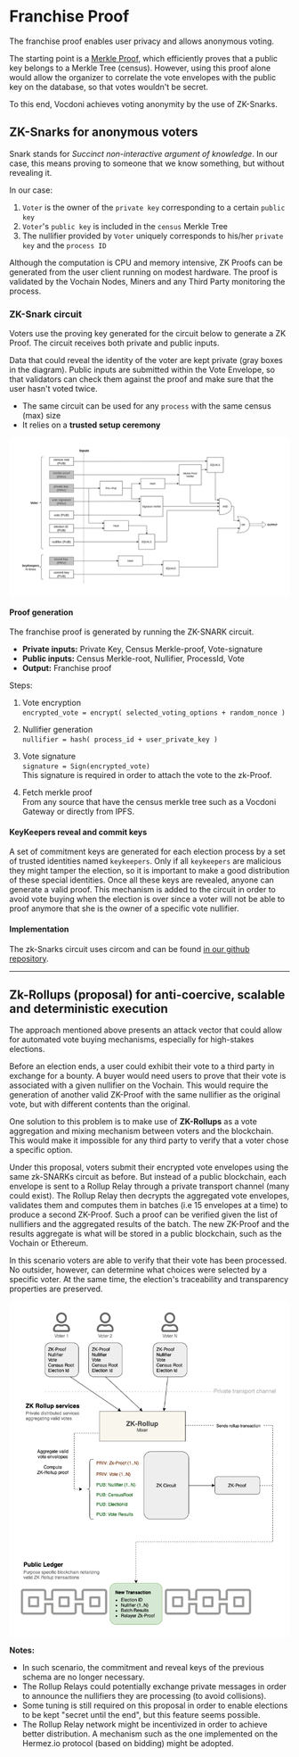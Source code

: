 # Franchise Proof

The franchise proof enables user privacy and allows anonymous voting.

The starting point is a [Merkle Proof](/architecture/census-overview?id=the-census), which efficiently proves that a public key belongs to a Merkle Tree (census). However, using this proof alone would allow the organizer to correlate the vote envelopes with the public key on the database, so that votes wouldn't be secret.

To this end, Vocdoni achieves voting anonymity by the use of ZK-Snarks.

## ZK-Snarks for anonymous voters

Snark stands for *Succinct non-interactive argument of knowledge*. In our case, this means proving to someone that we know something, but without revealing it.

In our case:
  1. `Voter` is the owner of the `private key` corresponding to a certain `public key`
  2. `Voter`'s `public key` is included in the `census` Merkle Tree
  3. The nullifier provided by `Voter` uniquely corresponds to his/her `private key` and the `process ID`

Although the computation is CPU and memory intensive, ZK Proofs can be generated from the user client running on modest hardware. The proof is validated by the Vochain Nodes, Miners and any Third Party monitoring the process.

### ZK-Snark circuit

Voters use the proving key generated for the circuit below to generate a ZK Proof. The circuit receives both private and public inputs.

Data that could reveal the identity of the voter are kept private (gray boxes in the diagram). Public inputs are submitted within the Vote Envelope, so that validators can check them against the proof and make sure that the user hasn't voted twice.

+ The same circuit can be used for any `process` with the same census (max) size
+ It relies on a **trusted setup ceremony**

<div style="padding: 20px; background-color: white; text-align: center;">
	<img src="https://raw.githubusercontent.com/vocdoni/design/main/drawio/vocdoni_circuit.png" alt="ZkSnarks circuit"/>
</div>


#### Proof generation

The franchise proof is generated by running the ZK-SNARK circuit.

+ **Private inputs:** Private Key, Census Merkle-proof, Vote-signature
+ **Public inputs:** Census Merkle-root, Nullifier, ProcessId, Vote
+ **Output:** Franchise proof

Steps:

1. Vote encryption<br/>
    `encrypted_vote = encrypt( selected_voting_options + random_nonce )`

2. Nullifier generation<br/>
    `nullifier = hash( process_id + user_private_key )`

3. Vote signature<br/>
    `signature = Sign(encrypted_vote)`<br/>
	This signature is required in order to attach the vote to the zk-Proof.

4. Fetch merkle proof<br/>
	From any source that have the census merkle tree such as a Vocdoni Gateway or directly from IPFS.

#### KeyKeepers reveal and commit keys

A set of commitment keys are generated for each election process by a set of trusted identities named `keykeepers`. Only if all `keykeepers` are malicious they might tamper the election, so it is important to make a good distribution of these special identities. Once all these keys are revealed, anyone can generate a valid proof. This mechanism is added to the circuit in order to avoid vote buying when the election is over since a voter will not be able to proof anymore that she is the owner of a specific vote nullifier.

#### Implementation

The zk-Snarks circuit uses circom and can be found [in our github repository]( 
https://github.com/vocdoni/zk-franchise-proof-circuit).

---

## Zk-Rollups (proposal) for anti-coercive, scalable and deterministic execution

The approach mentioned above presents an attack vector that could allow for automated vote buying mechanisms, especially for high-stakes elections.

Before an election ends, a user could exhibit their vote to a third party in exchange for a bounty. A buyer would need users to prove that their vote is associated with a given nullifier on the Vochain. This would require the generation of another valid ZK-Proof with the same nullifier as the original vote, but with different contents than the original.

One solution to this problem is to make use of **ZK-Rollups** as a vote aggregation and mixing mechanism between voters and the blockchain. This would make it impossible for any third party to verify that a voter chose a specific option.

Under this proposal, voters submit their encrypted vote envelopes using the same zk-SNARKs circuit as before. But instead of a public blockchain, each envelope is sent to a Rollup Relay through a private transport channel (many could exist). The Rollup Relay then decrypts the aggregated vote envelopes, validates them and computes them in batches (i.e 15 envelopes at a time) to produce a second ZK-Proof. Such a proof can be verified given the list of nullifiers and the aggregated results of the batch.
The new ZK-Proof and the results aggregate is what will be stored in a public blockchain, such as the Vochain or Ethereum.

In this scenario voters are able to verify that their vote has been processed. No outsider, however, can determine what choices were selected by a specific voter. 
At the same time, the election's traceability and transparency properties are preserved. 

<div style="padding: 20px; background-color: white; text-align: center;">
	<img src="https://github.com/vocdoni/design/raw/main/drawio/zk-rollup-vocdoni.png" alt="ZkRollup"/>
</div>


**Notes:**

+ In such scenario, the commitment and reveal keys of the previous schema are no longer necessary.
+ The Rollup Relays could potentially exchange private messages in order to announce the nullifiers they are processing (to avoid collisions).
+ Some tuning is still required on this proposal in order to enable elections to be kept "secret until the end", but this feature seems possible.
+ The Rollup Relay network might be incentivized in order to achieve better distribution. A mechanism such as the one implemented on the Hermez.io protocol (based on bidding) might be adopted.

<!------

## Linkable Ring Signatures

LRS allow members of a group to sign messages on the group's behalf. The resulting signature does not reveal the signer's identity (preserving anonymity) but at the same time, it is possible to determine whether two signatures have been issued by the same group member or not (linkability).

Unlike ZK Snarks, **LRS do not rely on a trusted setup**.

**Documentation**

- https://medium.com/asecuritysite-when-bob-met-alice/linkable-ring-signatures-stealth-addresses-and-mixer-contracts-cff7057a457

**Academic papers**

- https://eprint.iacr.org/2018/379.pdf
- https://dl.acm.org/citation.cfm?id=2103015

**Libraries**
- Go implementation: https://github.com/noot/ring-go (linkable branch)
- `Missing JavaScript implementation on ECDSA`


### How LRS are used in Vocdoni

#### 1. Registration to an organization

First, the Voters need to send their public keys to the Census organization service (each organization can choose which method to use for verifying an identity). This is done just once so the same public key can be used for multiple elections.

```mermaid
graph TD;
C((Organization Census))
V1(Voter)-- send public key -- >C
V2(Voter)-- send public key -- >C
V3(Voter)-- send public key -- >C
```

#### 2. Create census rings

The usage of LRS requires the census to be published, so Voters can create their Rings for casting the vote. The Ring creation follow a set of principles:

+ If Census < 1000, use a single Ring with all existing pubkeys
+ If Census > 1000, census must be split on several groups of keys
	+ the organizer will publish a number (N) which will be used by the voters to know to which group of keys are they assigned by using the following formula: 
	`GroupNumber = VoterPubKey % N`
	+ before publishing N the census must pre-compute all the keys to check that if accomplish the minimum size group of keys. So in case N generates a group with too few, that number must be discarted and try a new one

#### 3. Derivate election keys

In addition to `N`, the Organizer will publish a uniq ID that will identify the election (`processID`). This ID will be used by both parties (Voter and Organizer) to derivate the temporary election public keys using the following mechanism:

+ On ECDSA the PubKey deviates from the PrivKey as follows:
`PubKeyVoter = PrivKeyVoter * G`
+ The Organizer derivate the new temporary PublicKey for each voter this way:
`PubKeyElectionVoter = PubKeyVoter + G*Hash(ElectionID)`
+ Each voter deviates their new Private Key this way: 
`PrivKeyElectionVoter = PrivKeyVoter + Hash(ElectionID)`


#### 4. Start an election and vote

Once the Rings and the temporary keys are published, the Voter can create its Linkable Ring Signature for signing the ballot.

```mermaid
graph BT;
O((Organizer)) -- >|Create new election|B
B[Blockchain] -- >|fetch election ID| C((Census))
B -- >|fetch election ID| V1(Voter 1)

C-.->Pub1["PubKey V1 + electionID"]
C-.->Pub2["PubKey V2 + electionID"]
C-.->Pub3["PubKey V3 + electionID"]

R[Linkable Ring Signature]
V1-.->Priv1["Privkey V1 + electionID"]
Priv1-- >|create election signature| R

subgraph 
Pub1-.-R
Pub2-.-R
Pub3-.-R
end
```

---

### Performance

ECDSA Linkable Ring Signature test using Go on a Core i7 with 8GB of RAM

```
Time: 0,388s
Signature size: 100
Signature bytes: 9735
```

```
Time: 2,567s
Signature size: 1000
Signature bytes: 96114
```


### Javascript example (using RSA)

The Vocdoni platform is designed to work on Ethereum public blockchains, so its users are meant to be using ECDSA key pairs.

As a reference, you can have a look at an RSA implementation: https://github.com/MaiaVictor/lrs

Install via npm
```sh
npm install lrs
```

On `test-node.js` add the following lines and run the script:

```javascript
const lrs = require("lrs");
const NUM_ACCOUNTS = 1000;
const accounts = [];

// parties generate their public/private key pairs
console.time("Generate keys");
for (let i = 0; i < NUM_ACCOUNTS; i++) {
	accounts.push(lrs.gen());
}
console.timeEnd("Generate keys");

// first key is for alice (the real signer)
const alice = accounts[0];

// The list of public key is known and distributed
var group = accounts.map((m) => m.publicKey);
console.log("Group data length:", JSON.stringify(group).length, "bytes");

// Alice signs a message in behalf of one of the group
console.time("Sign ring")
var signed = lrs.sign(group, alice, "The body is buried on the backyard.");
console.timeEnd("Sign ring")

console.log("Signature data length:", signed.length, "bytes");

// Anyone is able to verify *some* of them signed that message
console.time("Verify")
console.log(lrs.verify(group, signed, "The body is buried on the backyard."));
console.timeEnd("Verify")

console.time("Check double sign")
// If that same person signs another message...
var signed2 = lrs.sign(group, alice, "Just kidding, he is alive.");
console.timeEnd("Check double sign")

// We are able to tell the signature came from the same person
console.log(lrs.link(signed, signed2));
```
### On browser

Edit an HTML container:

```html
<!DOCTYPE html>
<html>

<head></head>

<body>
	<h3>Linkable ring signature</h3>
	<pre id="content"></pre>

	<script src="./test-browser.js"></script>
</body>

</html>
```

And then edit the `test-browser.js` file:

```javascript
const lrs = require("lrs");
const NUM_ACCOUNTS = 100;
const accounts = [];

// LOGGING SCREEN UTILS

const logMap = {}

function log(text, ...rest) {
	const node = document.querySelector("#content")
	if (node) node.innerText += text + " " + rest.join(" ") + "\n"
	console.log(text, ...rest)
}

function logStart(key) {
	const node = document.querySelector("#content")
	if (logMap[key]) {
		console.warn(`logStart(${key}) is already defined. Overwriting.`)

		logMap[key] = Date.now()
		if (node) node.innerText += key + " [restarted]\n"
	}
	else {
		logMap[key] = Date.now()
		if (node) node.innerText += key + " [started]\n"
		console.log(key + " [started]")
	}
}

function logEnd(key) {
	if (!logMap[key]) {
		const node = document.querySelector("#content")
		if (node) node.innerText += key + " [unstarted]\n"
		console.warn(`logStart(${key}) not started.`)
		return
	}

	const diff = (Date.now() - logMap[key]) / 1000
	const node = document.querySelector("#content")
	if (node) node.innerText += `${key} [done in ${diff.toFixed(1)}s]\n`
	log(`${key} [done in ${diff.toFixed(1)}s]`)
	delete logMap[key]
}

// CODE

function main() {
	// parties generate their public/private key pairs
	logStart("Generate keys");
	for (let i = 0; i < NUM_ACCOUNTS; i++) {
		accounts.push(lrs.gen());
	}
	logEnd("Generate keys");

	// first key is for alice (the real signer)
	const alice = accounts[0];

	// The list of public key is known and distributed
	var group = accounts.map((m) => m.publicKey);

	// Alice signs a message in behalf of one of the group
	logStart("Sign ring")
	var signed = lrs.sign(group, alice, "The body is buried on the backyard.");
	logEnd("Sign ring")

	log("Signature", signed.length);

	// Anyone is able to verify *some* of them signed that message
	logStart("Verify")
	log(lrs.verify(group, signed, "The body is buried on the backyard."));
	logEnd("Verify")

	logStart("Check double sign")
	// If that same person signs another message...
	var signed2 = lrs.sign(group, alice, "Just kidding, he is alive.");
	logEnd("Check double sign")

	// We are able to tell the signature came from the same person
	log(lrs.link(signed, signed2));
}

main();

```

You can use ParcelJS to run the example:

```
npx parcel index.html -p 8080
```

### Run test.js

```
$ size=100 node test.js
Generate keys: 854.913ms
Sign ring: 812.574ms
Signature 19675
true
Verify: 721.555ms
Check double sign: 773.458ms
true

$ size=1000 node test.js
Generate keys: 7043.474ms
Sign ring: 7106.234ms
Signature 193240
true
Verify: 6933.126ms
Check double sign: 7318.286ms
true

$ size=5000 node test.js
Generate keys: 36035.585ms
Sign ring: 38174.756ms
Signature 964723
true
Verify: 37611.042ms
Check double sign: 37604.330ms
true
```

Time and size scales linearly. 

* 100 ring size signature needs 0.8s to be signed and have a size of 19kBytes
* 1000 ring size signature needs 7s to be signed and have a size of 193kBytes
* 5000 ring size signature needs 38s to be signed and have a size of 964kBytes

-->


